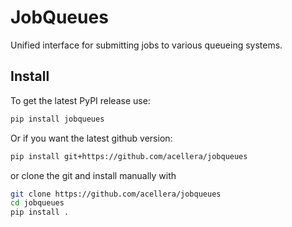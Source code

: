 # JobQueues
Unified interface for submitting jobs to various queueing systems.

## Install

To get the latest PyPI release use:

```sh
pip install jobqueues
```

Or if you want the latest github version:

```sh
pip install git+https://github.com/acellera/jobqueues
```

or clone the git and install manually with

```sh
git clone https://github.com/acellera/jobqueues
cd jobqueues
pip install .
```
